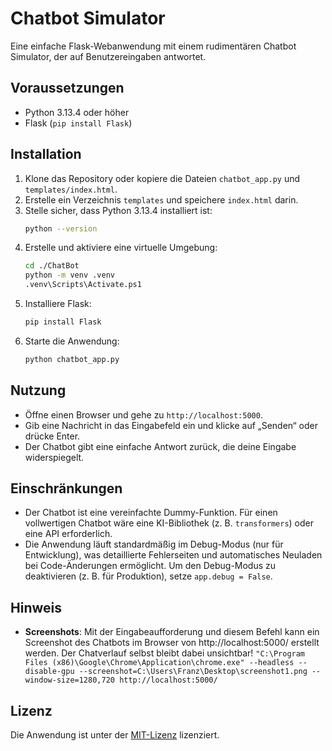 # Chatbot Simulator

Eine einfache Flask-Webanwendung mit einem rudimentären Chatbot Simulator, der auf Benutzereingaben antwortet.

## Voraussetzungen
- Python 3.13.4 oder höher
- Flask (`pip install Flask`)

## Installation
1. Klone das Repository oder kopiere die Dateien `chatbot_app.py` und `templates/index.html`.
2. Erstelle ein Verzeichnis `templates` und speichere `index.html` darin.
3. Stelle sicher, dass Python 3.13.4 installiert ist:
   ```bash
   python --version
   ```
4. Erstelle und aktiviere eine virtuelle Umgebung:
   ```bash
   cd ./ChatBot
   python -m venv .venv
   .venv\Scripts\Activate.ps1
   ```
5. Installiere Flask:
   ```bash
   pip install Flask
   ```
6. Starte die Anwendung:
   ```bash
   python chatbot_app.py
   ```

## Nutzung
- Öffne einen Browser und gehe zu `http://localhost:5000`.
- Gib eine Nachricht in das Eingabefeld ein und klicke auf „Senden“ oder drücke Enter.
- Der Chatbot gibt eine einfache Antwort zurück, die deine Eingabe widerspiegelt.

## Einschränkungen
- Der Chatbot ist eine vereinfachte Dummy-Funktion. Für einen vollwertigen Chatbot wäre eine KI-Bibliothek (z. B. `transformers`) oder eine API erforderlich.
- Die Anwendung läuft standardmäßig im Debug-Modus (nur für Entwicklung), was detaillierte Fehlerseiten und automatisches Neuladen bei Code-Änderungen ermöglicht. Um den Debug-Modus zu deaktivieren (z. B. für Produktion), setze `app.debug = False`.

## Hinweis
- **Screenshots**: 
Mit der Eingabeaufforderung und diesem Befehl kann ein Screenshot des Chatbots im Browser von http://localhost:5000/ erstellt werden. Der Chatverlauf selbst bleibt dabei unsichtbar!
`"C:\Program Files (x86)\Google\Chrome\Application\chrome.exe" --headless --disable-gpu --screenshot=C:\Users\Franz\Desktop\screenshot1.png --window-size=1280,720 http://localhost:5000/`

## Lizenz
Die Anwendung ist unter der [MIT-Lizenz](../LICENSE) lizenziert.